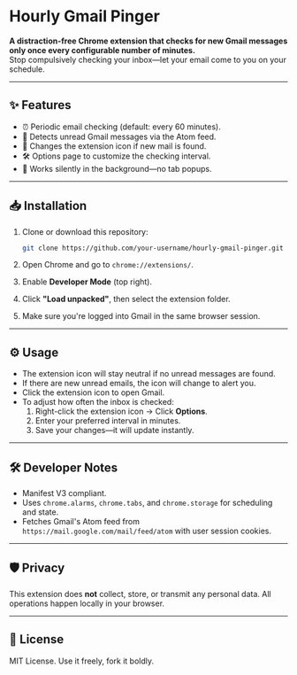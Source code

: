 # Hourly Gmail Pinger

**A distraction-free Chrome extension that checks for new Gmail messages only once every configurable number of minutes.**  
Stop compulsively checking your inbox—let your email come to you on your schedule.

---

## ✨ Features

- ⏰ Periodic email checking (default: every 60 minutes).
- 🔕 Detects unread Gmail messages via the Atom feed.
- 🔔 Changes the extension icon if new mail is found.
- 🛠️ Options page to customize the checking interval.
- 🧘 Works silently in the background—no tab popups.

---

## 📥 Installation

1. Clone or download this repository:

   ```bash
   git clone https://github.com/your-username/hourly-gmail-pinger.git
   ```

2. Open Chrome and go to `chrome://extensions/`.

3. Enable **Developer Mode** (top right).

4. Click **"Load unpacked"**, then select the extension folder.

5. Make sure you're logged into Gmail in the same browser session.

---

## ⚙️ Usage

- The extension icon will stay neutral if no unread messages are found.
- If there are new unread emails, the icon will change to alert you.
- Click the extension icon to open Gmail.
- To adjust how often the inbox is checked:
  1. Right-click the extension icon → Click **Options**.
  2. Enter your preferred interval in minutes.
  3. Save your changes—it will update instantly.

---

## 🛠 Developer Notes

- Manifest V3 compliant.
- Uses `chrome.alarms`, `chrome.tabs`, and `chrome.storage` for scheduling and state.
- Fetches Gmail's Atom feed from `https://mail.google.com/mail/feed/atom` with user session cookies.

---

## 🛡️ Privacy

This extension does **not** collect, store, or transmit any personal data. All operations happen locally in your browser.

---

## 📄 License

MIT License. Use it freely, fork it boldly.
